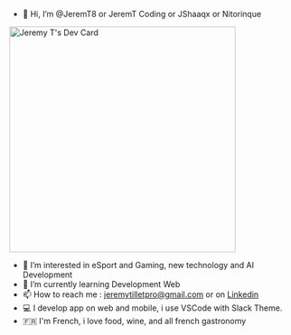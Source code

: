 - 👋 Hi, I’m @JeremT8 or JeremT Coding or JShaaqx or Nitorinque 

<a href="https://app.daily.dev/JeremT8"><img src="https://api.daily.dev/devcards/9c0aac2b02134e9a9ee4d68392a192b9.png?r=cfc" width="400" alt="Jeremy T's Dev Card"/></a>

- 👀 I’m interested in eSport and Gaming, new technology and AI Development
- 🌱 I’m currently learning Development Web 
- 📫 How to reach me : jeremytilletpro@gmail.com or on [Linkedin](https://www.linkedin.com/in/jeremy-tillet/)
- 💻 I develop app on web and mobile, i use VSCode with Slack Theme.
- 🇫🇷  I'm French, i love food, wine, and all french gastronomy 

<!---
JeremT8/JeremT8 is a ✨ special ✨ repository because its `README.md` (this file) appears on your GitHub profile.
You can click the Preview link to take a look at your changes.
--->
